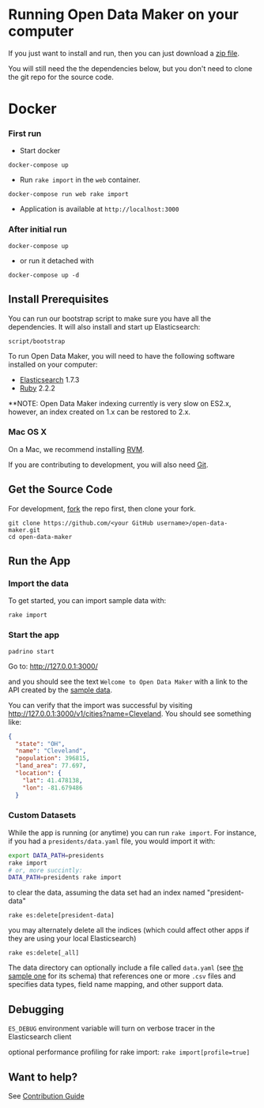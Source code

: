# Running Open Data Maker on your computer

If you just want to install and run, then you can just download a
[zip file](https://github.com/18F/open-data-maker/archive/master.zip).

You will still need the the dependencies below, but you don't need to
clone the git repo for the source code.

# Docker

### First run
- Start docker

```
docker-compose up
```

- Run `rake import` in the `web` container.

```
docker-compose run web rake import
```

- Application is available at `http://localhost:3000`

### After initial run

```
docker-compose up
```

- or run it detached with

```
docker-compose up -d
```

## Install Prerequisites

You can run our bootstrap script to make sure you have all the dependencies.
It will also install and start up Elasticsearch:

```
script/bootstrap
```

To run Open Data Maker, you will need to have the following software installed on your computer:
* [Elasticsearch] 1.7.3
* [Ruby] 2.2.2

**NOTE: Open Data Maker indexing currently is very slow on ES2.x, however, an index created on 1.x can be restored to 2.x.

### Mac OS X

On a Mac, we recommend installing [RVM].

If you are contributing to development, you will also need [Git].


## Get the Source Code

For development, [fork](http://help.github.com/fork-a-repo/) the repo
first, then clone your fork.

```
git clone https://github.com/<your GitHub username>/open-data-maker.git
cd open-data-maker
```

## Run the App


### Import the data

To get started, you can import sample data with:

`rake import`

### Start the app

```
padrino start
```
Go to: http://127.0.0.1:3000/

and you should see the text `Welcome to Open Data Maker` with a link to
the API created by the [sample data](sample-data).  

You can verify that the import was successful by visiting
http://127.0.0.1:3000/v1/cities?name=Cleveland. You should see something like:

```json
{
  "state": "OH",
  "name": "Cleveland",
  "population": 396815,
  "land_area": 77.697,
  "location": {
    "lat": 41.478138,
    "lon": -81.679486
  }
```

### Custom Datasets

While the app is running (or anytime) you can run `rake import`. For instance, if you had a `presidents/data.yaml` file, you would import
it with:

```sh
export DATA_PATH=presidents
rake import
# or, more succintly:
DATA_PATH=presidents rake import
```

to clear the data, assuming the data set  had an index named "president-data"

```
rake es:delete[president-data]
```

you may alternately delete all the indices (which could affect other apps if
they are using your local Elasticsearch)

```
rake es:delete[_all]
```

The data directory can optionally include a file called `data.yaml` (see [the sample one](sample-data/data.yaml) for its schema) that references one or more `.csv` files and specifies data types,
field name mapping, and other support data.


## Debugging

`ES_DEBUG` environment variable will turn on verbose tracer in the Elasticsearch client

optional performance profiling for rake import: `rake import[profile=true]`


## Want to help?

See [Contribution Guide](CONTRIBUTING.md)

[Elasticsearch]: https://www.elastic.co/products/elasticsearch
[Homebrew]: http://brew.sh/
[RVM]: https://github.com/wayneeseguin/rvm
[rbenv]: https://github.com/sstephenson/rbenv
[Ruby]: https://www.ruby-lang.org/en/
[Git]: https://git-scm.com/



